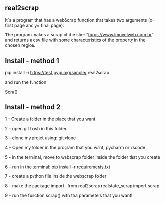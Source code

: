 ## real2scrap

It`s a program that has a webScrap function that takes two arguments (x= first page and y= final page).

The program makes a scrap of the site: "https://www.imovelweb.com.br" and returns a csv file with some characteristics of the property in the chosen region.

## Install - method 1

pip install -i https://test.pypi.org/simple/ real2scrap

and run the function

Scra()


## Install - method 2

1 - Create a folder in the place that you want.

2 - open git bash in this folder.

3 - clone my projet using: git clone

4 - Open my folder in the program that you want, pycharm or vscode

5 - in the terminal, move to webscrap folder inside the folder that you create

6 - run in the terminal: pip install -r requirements.txt

7 - create a python file inside the webscrap folder

8 - make the package import : from real2scrap.realstate_scrap import scrap

9 - run the function scrap() with tha parameters that you want!



